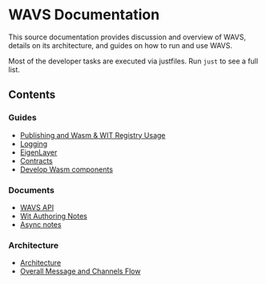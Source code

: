 # WAVS Documentation

This source documentation provides discussion and overview of WAVS, details on its architecture, and guides on how to run and use WAVS.

Most of the developer tasks are executed via justfiles. Run `just` to see a full list.

## Contents

### Guides
- [Publishing and Wasm & WIT Registry Usage](PUBLISHING_AND_REGISTRY_USAGE.md)
- [Logging](LOGGING.md)
- [EigenLayer](EIGENLAYER.md)
- [Contracts](CONTRACTS.md)
- [Develop Wasm components](AUTHORING_COMPONENTS.md)

### Documents
- [WAVS API](API.md)
- [Wit Authoring Notes](WIT_AUTHORING_NOTES.md)
- [Async notes](./ASYNC_NOTES.md)

### Architecture
- [Architecture](architecture/architecture.md)
- [Overall Message and Channels Flow](architecture/channels-runtimes.md)
